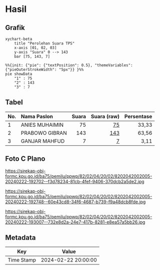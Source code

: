# Hasil

## Grafik

```mermaid
xychart-beta
    title "Perolehan Suara TPS"
    x-axis [01, 02, 03]
    y-axis "Suara" 0 --> 143
    bar [75, 143, 7]
```

```mermaid
%%{init: {"pie": {"textPosition": 0.5}, "themeVariables": {"pieOuterStrokeWidth": "5px"}} }%%
pie showData
    "1" : 75
    "2" : 143
    "3" : 7
```

## Tabel

| No. | Nama Paslon    | Suara | Suara (raw) | Persentase |
|:--- |:-------------- | -----:| -----------:| ----------:|
| 1   | ANIES MUHAIMIN | 75    | [75][p-1]   | 33,33      |
| 2   | PRABOWO GIBRAN | 143   | [143][p-2]  | 63,56      |
| 3   | GANJAR MAHFUD  | 7     | [7][p-3]    | 3,11       |


[p-1]: https://github.com/gigit-pemilu/pemilu-2024-82-maluku-utara/blob/main/pilpres/hitung-suara/sub/82-maluku-utara/sub/02-halmahera-tengah/sub/04-weda-utara/sub/2002-sagea/sub/005-tps/sub/paslon-1.txt
[p-2]: https://github.com/gigit-pemilu/pemilu-2024-82-maluku-utara/blob/main/pilpres/hitung-suara/sub/82-maluku-utara/sub/02-halmahera-tengah/sub/04-weda-utara/sub/2002-sagea/sub/005-tps/sub/paslon-2.txt
[p-3]: https://github.com/gigit-pemilu/pemilu-2024-82-maluku-utara/blob/main/pilpres/hitung-suara/sub/82-maluku-utara/sub/02-halmahera-tengah/sub/04-weda-utara/sub/2002-sagea/sub/005-tps/sub/paslon-3.txt

## Foto C Plano

https://sirekap-obj-formc.kpu.go.id/ba75/pemilu/ppwp/82/02/04/20/02/8202042002005-20240222-192702--f3d78234-81cb-4fef-9406-370dcb2a5de2.jpg

https://sirekap-obj-formc.kpu.go.id/ba75/pemilu/ppwp/82/02/04/20/02/8202042002005-20240222-192748--60e43cd8-34f6-4687-b739-f9a48dcb8fde.jpg

https://sirekap-obj-formc.kpu.go.id/ba75/pemilu/ppwp/82/02/04/20/02/8202042002005-20240222-193007--732e8d2a-24e7-417b-8281-e8ea57a5bb26.jpg


## Metadata

| Key        | Value               |
| ---------- | ------------------- |
| Time Stamp | 2024-02-22 20:00:00 |



